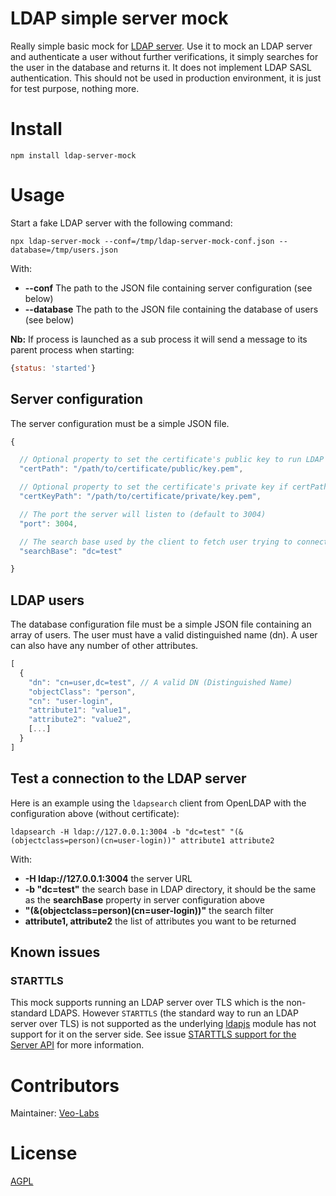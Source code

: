 # LDAP simple server mock

Really simple basic mock for [LDAP server](https://tools.ietf.org/html/rfc4511). Use it to mock an LDAP server and authenticate a user without further verifications, it simply searches for the user in the database and returns it. It does not implement LDAP SASL authentication. This should not be used in production environment, it is just for test purpose, nothing more.

# Install

    npm install ldap-server-mock

# Usage

Start a fake LDAP server with the following command:

    npx ldap-server-mock --conf=/tmp/ldap-server-mock-conf.json --database=/tmp/users.json

With:

- **--conf** The path to the JSON file containing server configuration (see below)
- **--database** The path to the JSON file containing the database of users (see below)

**Nb:** If process is launched as a sub process it will send a message to its parent process when starting:

```js
{status: 'started'}
```

## Server configuration

The server configuration must be a simple JSON file.

```js
{

  // Optional property to set the certificate's public key to run LDAP server over TLS (LDAPS)
  "certPath": "/path/to/certificate/public/key.pem",

  // Optional property to set the certificate's private key if certPath is specified
  "certKeyPath": "/path/to/certificate/private/key.pem",

  // The port the server will listen to (default to 3004)
  "port": 3004,

  // The search base used by the client to fetch user trying to connect (default to dc=test)
  "searchBase": "dc=test"

}
```

## LDAP users

The database configuration file must be a simple JSON file containing an array of users. The user must have a valid distinguished name (dn).
A user can also have any number of other attributes.

```js
[
  {
    "dn": "cn=user,dc=test", // A valid DN (Distinguished Name)
    "objectClass": "person",
    "cn": "user-login",
    "attribute1": "value1",
    "attribute2": "value2",
    [...]
  }
]
```

## Test a connection to the LDAP server

Here is an example using the `ldapsearch` client from OpenLDAP with the configuration above (without certificate):

    ldapsearch -H ldap://127.0.0.1:3004 -b "dc=test" "(&(objectclass=person)(cn=user-login))" attribute1 attribute2

With:
 - **-H ldap://127.0.0.1:3004** the server URL
 - **-b "dc=test"** the search base in LDAP directory, it should be the same as the **searchBase** property in server configuration above
 - **"(&(objectclass=person)(cn=user-login))"** the search filter
 - **attribute1, attribute2** the list of attributes you want to be returned

## Known issues

### STARTTLS

This mock supports running an LDAP server over TLS which is the non-standard LDAPS. However `STARTTLS` (the standard way to run an LDAP server over TLS) is not supported as the underlying [ldapjs](https://github.com/ldapjs/node-ldapjs) module has not support for it on the server side. See issue [STARTTLS support for the Server API](https://github.com/ldapjs/node-ldapjs/issues/663) for more information.

# Contributors

Maintainer: [Veo-Labs](http://www.veo-labs.com/)

# License

[AGPL](http://www.gnu.org/licenses/agpl-3.0.en.html)
